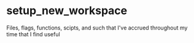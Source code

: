 # setup_new_workspace
Files, flags, functions, scipts, and such that I've accrued throughout my time that I find useful
